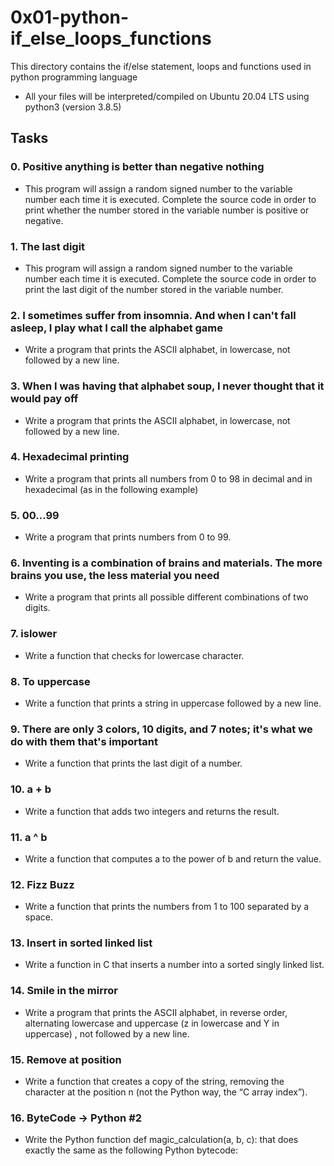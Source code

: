 # 0x01-python-if_else_loops_functions
This directory contains the if/else statement, loops and functions used in  python programming language
- All your files will be interpreted/compiled on Ubuntu 20.04 LTS using python3 (version 3.8.5)

## Tasks
### 0. Positive anything is better than negative nothing
- This program will assign a random signed number to the variable number each time it is executed. Complete the source code in order to print whether the number stored in the variable number is positive or negative.

### 1. The last digit
- This program will assign a random signed number to the variable number each time it is executed. Complete the source code in order to print the last digit of the number stored in the variable number.

### 2. I sometimes suffer from insomnia. And when I can't fall asleep, I play what I call the alphabet game
- Write a program that prints the ASCII alphabet, in lowercase, not followed by a new line.

### 3. When I was having that alphabet soup, I never thought that it would pay off
- Write a program that prints the ASCII alphabet, in lowercase, not followed by a new line.

### 4. Hexadecimal printing
- Write a program that prints all numbers from 0 to 98 in decimal and in hexadecimal (as in the following example)

### 5. 00...99
- Write a program that prints numbers from 0 to 99.

### 6. Inventing is a combination of brains and materials. The more brains you use, the less material you need
- Write a program that prints all possible different combinations of two digits.

### 7. islower
- Write a function that checks for lowercase character.

### 8. To uppercase
- Write a function that prints a string in uppercase followed by a new line.

### 9. There are only 3 colors, 10 digits, and 7 notes; it's what we do with them that's important
- Write a function that prints the last digit of a number.

### 10. a + b
- Write a function that adds two integers and returns the result.

### 11. a ^ b
- Write a function that computes a to the power of b and return the value.

### 12. Fizz Buzz
- Write a function that prints the numbers from 1 to 100 separated by a space.

### 13. Insert in sorted linked list
- Write a function in C that inserts a number into a sorted singly linked list.

### 14. Smile in the mirror
- Write a program that prints the ASCII alphabet, in reverse order, alternating lowercase and uppercase (z in lowercase and Y in uppercase) , not followed by a new line.

### 15. Remove at position
- Write a function that creates a copy of the string, removing the character at the position n (not the Python way, the “C array index”).

### 16. ByteCode -> Python #2
- Write the Python function def magic_calculation(a, b, c): that does exactly the same as the following Python bytecode:

